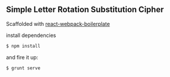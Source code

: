 ## Simple Letter Rotation Substitution Cipher

Scaffolded with [react-webpack-boilerplate](https://github.com/srn/react-webpack-boilerplate)

install dependencies
```sh
$ npm install
```

and fire it up:
```sh
$ grunt serve
```

